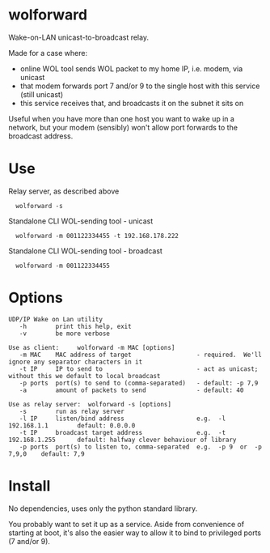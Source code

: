 # wolforward

Wake-on-LAN unicast-to-broadcast relay.

Made for a case where:
- online WOL tool sends WOL packet to my home IP, i.e. modem, via unicast
- that modem forwards port 7 and/or 9 to the single host with this service (still unicast)
- this service receives that, and broadcasts it on the subnet it sits on

Useful when you have more than one host you want to wake up in a network,
but your modem (sensibly) won't allow port forwards to the broadcast address.


Use
===
Relay server, as described above

      wolforward -s

Standalone CLI WOL-sending tool - unicast

      wolforward -m 001122334455 -t 192.168.178.222

Standalone CLI WOL-sending tool - broadcast

      wolforward -m 001122334455


Options
===
```
UDP/IP Wake on Lan utility
   -h        print this help, exit
   -v        be more verbose

Use as client:     wolforward -m MAC [options]
   -m MAC    MAC address of target                  - required.  We'll ignore any separator characters in it
   -t IP     IP to send to                          - act as unicast; without this we default to local broadcast
   -p ports  port(s) to send to (comma-separated)   - default: -p 7,9
   -a        amount of packets to send              - default: 40

Use as relay server:  wolforward -s [options]
   -s        run as relay server
   -l IP     listen/bind address                    e.g.  -l 192.168.1.1        default: 0.0.0.0
   -t IP     broadcast target address               e.g.  -t 192.168.1.255      default: halfway clever behaviour of library
   -p ports  port(s) to listen to, comma-separated  e.g.  -p 9  or  -p 7,9,0    default: 7,9
```


Install
===
No dependencies, uses only the python standard library.

You probably want to set it up as a service.
Aside from convenience of starting at boot,
it's also the easier way to allow it to bind to privileged ports (7 and/or 9).

